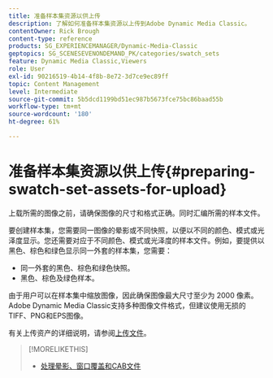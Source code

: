 ```yaml
---
title: 准备样本集资源以供上传
description: 了解如何准备样本集资源以上传到Adobe Dynamic Media Classic。
contentOwner: Rick Brough
content-type: reference
products: SG_EXPERIENCEMANAGER/Dynamic-Media-Classic
geptopics: SG_SCENESEVENONDEMAND_PK/categories/swatch_sets
feature: Dynamic Media Classic,Viewers
role: User
exl-id: 90216519-4b14-4f8b-8e72-3d7ce9ec89ff
topic: Content Management
level: Intermediate
source-git-commit: 5b5dcd1199bd51ec987b5673fce75bc86baad55b
workflow-type: tm+mt
source-wordcount: '180'
ht-degree: 61%

---
```


# 准备样本集资源以供上传{#preparing-swatch-set-assets-for-upload}

上载所需的图像之前，请确保图像的尺寸和格式正确。同时汇编所需的样本文件。

要创建样本集，您需要同一图像的晕影或不同快照，以便以不同的颜色、模式或光泽度显示。您还需要对应于不同颜色、模式或光泽度的样本文件。例如，要提供以黑色、棕色和绿色显示同一外套的样本集，您需要：

* 同一外套的黑色、棕色和绿色快照。
* 黑色、棕色及绿色样本。

由于用户可以在样本集中缩放图像，因此确保图像最大尺寸至少为 2000 像素。Adobe Dynamic Media Classic支持多种图像文件格式，但建议使用无损的TIFF、PNG和EPS图像。

有关上传资产的详细说明，请参阅[上传文件](uploading-files.md#uploading_files)。

>[!MORELIKETHIS]
>
>* [处理晕影、窗口覆盖和CAB文件](vignette-window-covering-cabinet-files.md#working_with_vignette_window_covering_and_cabinet_files)
